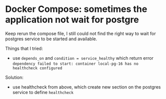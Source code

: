 # Docker Compose: sometimes the application not wait for postgre

Keep rerun the compose file, I still could not find the right way to wait for postgres service to be started and available.

Things that I tried:
- use `depends_on` and `condition = service_healthy`  which return error `dependency failed to start: container local-pg-16 has no healthcheck configured`

Solution:
- use healthcheck from above, which create new section on the postgres service to define `healthcheck`
